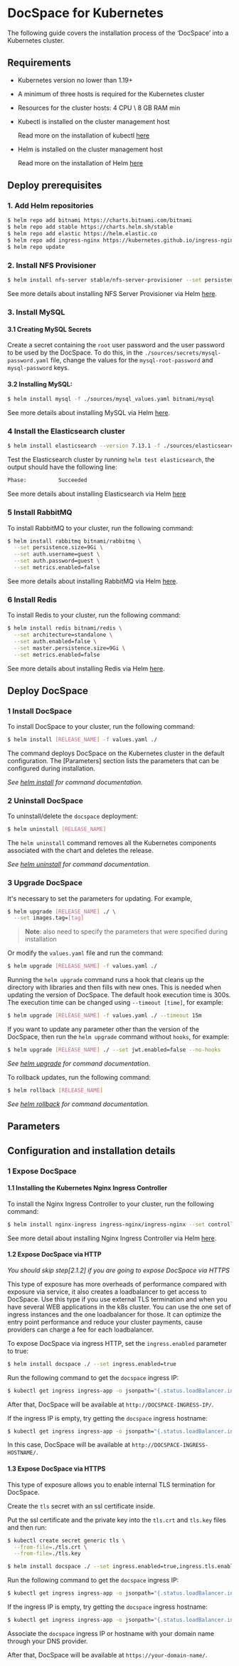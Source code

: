 # DocSpace for Kubernetes
The following guide covers the installation process of the ‘DocSpace’ into a Kubernetes cluster.

## Requirements

  - Kubernetes version no lower than 1.19+
  - A minimum of three hosts is required for the Kubernetes cluster
  - Resources for the cluster hosts: 4 CPU \ 8 GB RAM min
  - Kubectl is installed on the cluster management host

    Read more on the installation of kubectl [here](https://kubernetes.io/docs/tasks/tools/install-kubectl/)
  - Helm is installed on the cluster management host
    
    Read more on the installation of Helm [here](https://helm.sh/docs/intro/install/)

## Deploy prerequisites

### 1. Add Helm repositories

```bash
$ helm repo add bitnami https://charts.bitnami.com/bitnami
$ helm repo add stable https://charts.helm.sh/stable
$ helm repo add elastic https://helm.elastic.co
$ helm repo add ingress-nginx https://kubernetes.github.io/ingress-nginx
$ helm repo update
```

### 2. Install NFS Provisioner

```bash
$ helm install nfs-server stable/nfs-server-provisioner --set persistence.enabled=true,persistence.storageClass=do-block-storage,persistence.size=50Gi
```
See more details about installing NFS Server Provisioner via Helm [here](https://github.com/helm/charts/tree/master/stable/nfs-server-provisioner).

### 3. Install MySQL

#### 3.1 Creating MySQL Secrets

Create a secret containing the `root` user password and the user password to be used by the DocSpace. 
To do this, in the `./sources/secrets/mysql-password.yaml` file, change the values for the `mysql-root-password` and `mysql-password` keys.

#### 3.2 Installing MySQL:

```bash
$ helm install mysql -f ./sources/mysql_values.yaml bitnami/mysql
```

See more details about installing MySQL via Helm [here](https://github.com/bitnami/charts/tree/master/bitnami/mysql).

### 4 Install the Elasticsearch cluster

```bash
$ helm install elasticsearch --version 7.13.1 -f ./sources/elasticsearch_values.yaml elastic/elasticsearch
```

Test the Elasticsearch cluster by running `helm test elasticsearch`, the output should have the following line:

```bash
Phase:          Succeeded
```

See more details about installing Elasticsearch via Helm [here](https://github.com/elastic/helm-charts/tree/master/elasticsearch)

### 5 Install RabbitMQ

To install RabbitMQ to your cluster, run the following command:

```bash
$ helm install rabbitmq bitnami/rabbitmq \
  --set persistence.size=9Gi \
  --set auth.username=guest \
  --set auth.password=guest \
  --set metrics.enabled=false
```

See more details about installing RabbitMQ via Helm [here](https://github.com/bitnami/charts/tree/master/bitnami/rabbitmq#rabbitmq).

### 6 Install Redis

To install Redis to your cluster, run the following command:

```bash
$ helm install redis bitnami/redis \
  --set architecture=standalone \
  --set auth.enabled=false \
  --set master.persistence.size=9Gi \
  --set metrics.enabled=false
```

See more details about installing Redis via Helm [here](https://github.com/bitnami/charts/tree/master/bitnami/redis).

## Deploy DocSpace

### 1 Install DocSpace

To install DocSpace to your cluster, run the following command:

```bash
$ helm install [RELEASE_NAME] -f values.yaml ./
```

The command deploys DocSpace on the Kubernetes cluster in the default configuration. The [Parameters] section lists the parameters that can be configured during installation.

_See [helm install](https://helm.sh/docs/helm/helm_install/) for command documentation._

### 2 Uninstall DocSpace

To uninstall/delete the `docspace` deployment:

```bash
$ helm uninstall [RELEASE_NAME]
```

The `helm uninstall` command removes all the Kubernetes components associated with the chart and deletes the release.

_See [helm uninstall](https://helm.sh/docs/helm/helm_uninstall/) for command documentation._

### 3 Upgrade DocSpace

It's necessary to set the parameters for updating. For example,

```bash
$ helm upgrade [RELEASE_NAME] ./ \
  --set images.tag=[tag]
```

  > **Note**: also need to specify the parameters that were specified during installation

Or modify the `values.yaml` file and run the command:

  ```bash
  $ helm upgrade [RELEASE_NAME] -f values.yaml ./
  ```

Running the `helm upgrade` command runs a hook that cleans up the directory with libraries and then fills with new ones. This is needed when updating the version of DocSpace. The default hook execution time is 300s.
The execution time can be changed using `--timeout [time]`, for example:

```bash
$ helm upgrade [RELEASE_NAME] -f values.yaml ./ --timeout 15m
```

If you want to update any parameter other than the version of the DocSpace, then run the `helm upgrade` command without `hooks`, for example:

```bash
$ helm upgrade [RELEASE_NAME] ./ --set jwt.enabled=false --no-hooks
```

_See [helm upgrade](https://helm.sh/docs/helm/helm_upgrade/) for command documentation._

To rollback updates, run the following command:

```bash
$ helm rollback [RELEASE_NAME]
```

_See [helm rollback](https://helm.sh/docs/helm/helm_rollback/) for command documentation._

## Parameters

## Configuration and installation details

### 1 Expose DocSpace

#### 1.1 Installing the Kubernetes Nginx Ingress Controller

To install the Nginx Ingress Controller to your cluster, run the following command:

```bash
$ helm install nginx-ingress ingress-nginx/ingress-nginx --set controller.publishService.enabled=true,controller.replicaCount=2
```

See more detail about installing Nginx Ingress Controller via Helm [here](https://github.com/kubernetes/ingress-nginx/tree/master/charts/ingress-nginx).

#### 1.2 Expose DocSpace via HTTP

*You should skip step[2.1.2] if you are going to expose DocSpace via HTTPS*

This type of exposure has more overheads of performance compared with exposure via service, it also creates a loadbalancer to get access to DocSpace.
Use this type if you use external TLS termination and when you have several WEB applications in the k8s cluster. You can use the one set of ingress instances and the one loadbalancer for those. It can optimize the entry point performance and reduce your cluster payments, cause providers can charge a fee for each loadbalancer.

To expose DocSpace via ingress HTTP, set the `ingress.enabled` parameter to true:

```bash
$ helm install docspace ./ --set ingress.enabled=true

```

Run the following command to get the `docspace` ingress IP:

```bash
$ kubectl get ingress ingress-app -o jsonpath="{.status.loadBalancer.ingress[*].ip}"
```

After that, DocSpace will be available at `http://DOCSPACE-INGRESS-IP/`.

If the ingress IP is empty, try getting the `docspace` ingress hostname:

```bash
$ kubectl get ingress ingress-app -o jsonpath="{.status.loadBalancer.ingress[*].hostname}"
```

In this case, DocSpace will be available at `http://DOCSPACE-INGRESS-HOSTNAME/`.

#### 1.3 Expose DocSpace via HTTPS

This type of exposure allows you to enable internal TLS termination for DocSpace.

Create the `tls` secret with an ssl certificate inside.

Put the ssl certificate and the private key into the `tls.crt` and `tls.key` files and then run:

```bash
$ kubectl create secret generic tls \
  --from-file=./tls.crt \
  --from-file=./tls.key
```

```bash
$ helm install docspace ./ --set ingress.enabled=true,ingress.tls.enabled=true,ingress.tls.secretName=tls,ingress.host=example.com

```

Run the following command to get the `docspace` ingress IP:

```bash
$ kubectl get ingress ingress-app -o jsonpath="{.status.loadBalancer.ingress[*].ip}"
```

If the ingress IP is empty, try getting the `docspace` ingress hostname:

```bash
$ kubectl get ingress ingress-app -o jsonpath="{.status.loadBalancer.ingress[*].hostname}"
```

Associate the `docspace` ingress IP or hostname with your domain name through your DNS provider.

After that, DocSpace will be available at `https://your-domain-name/`.
